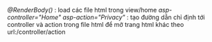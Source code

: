 _@RenderBody()_ : load các file html trong view/home
_asp-controller="Home" asp-action="Privacy"_ : tạo đường dẫn chỉ định tới controller và action trong file html để mở trang html khác theo url:/controller/action

